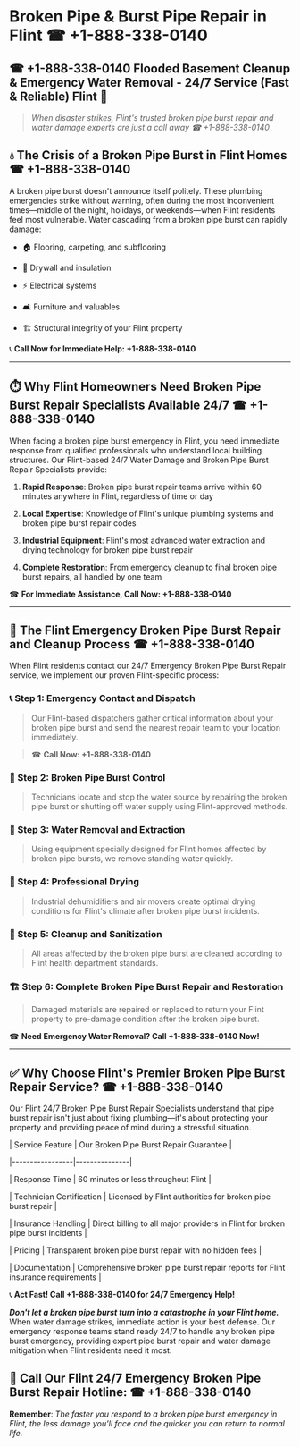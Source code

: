 # Broken Pipe & Burst Pipe Repair in Flint ☎ +1-888-338-0140  
## ☎ +1-888-338-0140 Flooded Basement Cleanup & Emergency Water Removal - 24/7 Service (Fast & Reliable) Flint 🚨  

> *When disaster strikes, Flint's trusted broken pipe burst repair and water damage experts are just a call away ☎ +1-888-338-0140*  

## 💧 The Crisis of a Broken Pipe Burst in Flint Homes ☎ +1-888-338-0140  

A broken pipe burst doesn't announce itself politely. These plumbing emergencies strike without warning, often during the most inconvenient times—middle of the night, holidays, or weekends—when Flint residents feel most vulnerable. Water cascading from a broken pipe burst can rapidly damage:  

* 🏠 Flooring, carpeting, and subflooring  
* 🧱 Drywall and insulation  
* ⚡ Electrical systems  
* 🛋️ Furniture and valuables  
* 🏗️ Structural integrity of your Flint property  

📞 **Call Now for Immediate Help: +1-888-338-0140**  

---  

## ⏱️ Why Flint Homeowners Need Broken Pipe Burst Repair Specialists Available 24/7 ☎ +1-888-338-0140  

When facing a broken pipe burst emergency in Flint, you need immediate response from qualified professionals who understand local building structures. Our Flint-based 24/7 Water Damage and Broken Pipe Burst Repair Specialists provide:  

1. **Rapid Response**: Broken pipe burst repair teams arrive within 60 minutes anywhere in Flint, regardless of time or day  
2. **Local Expertise**: Knowledge of Flint's unique plumbing systems and broken pipe burst repair codes  
3. **Industrial Equipment**: Flint's most advanced water extraction and drying technology for broken pipe burst repair  
4. **Complete Restoration**: From emergency cleanup to final broken pipe burst repairs, all handled by one team  

☎ **For Immediate Assistance, Call Now: +1-888-338-0140**  

---  

## 🔧 The Flint Emergency Broken Pipe Burst Repair and Cleanup Process ☎ +1-888-338-0140  

When Flint residents contact our 24/7 Emergency Broken Pipe Burst Repair service, we implement our proven Flint-specific process:  

### 📞 Step 1: Emergency Contact and Dispatch  
> Our Flint-based dispatchers gather critical information about your broken pipe burst and send the nearest repair team to your location immediately.  
> ☎ **Call Now: +1-888-338-0140**  

### 🚿 Step 2: Broken Pipe Burst Control  
> Technicians locate and stop the water source by repairing the broken pipe burst or shutting off water supply using Flint-approved methods.  

### 🌊 Step 3: Water Removal and Extraction  
> Using equipment specially designed for Flint homes affected by broken pipe bursts, we remove standing water quickly.  

### 💨 Step 4: Professional Drying  
> Industrial dehumidifiers and air movers create optimal drying conditions for Flint's climate after broken pipe burst incidents.  

### 🧼 Step 5: Cleanup and Sanitization  
> All areas affected by the broken pipe burst are cleaned according to Flint health department standards.  

### 🏗️ Step 6: Complete Broken Pipe Burst Repair and Restoration  
> Damaged materials are repaired or replaced to return your Flint property to pre-damage condition after the broken pipe burst.  

☎ **Need Emergency Water Removal? Call +1-888-338-0140 Now!**  

---  

## ✅ Why Choose Flint's Premier Broken Pipe Burst Repair Service? ☎ +1-888-338-0140  

Our Flint 24/7 Broken Pipe Burst Repair Specialists understand that pipe burst repair isn't just about fixing plumbing—it's about protecting your property and providing peace of mind during a stressful situation.  

| Service Feature | Our Broken Pipe Burst Repair Guarantee |  
|-----------------|---------------|  
| Response Time | 60 minutes or less throughout Flint |  
| Technician Certification | Licensed by Flint authorities for broken pipe burst repair |  
| Insurance Handling | Direct billing to all major providers in Flint for broken pipe burst incidents |  
| Pricing | Transparent broken pipe burst repair with no hidden fees |  
| Documentation | Comprehensive broken pipe burst repair reports for Flint insurance requirements |  

📞 **Act Fast! Call +1-888-338-0140 for 24/7 Emergency Help!**  

***Don't let a broken pipe burst turn into a catastrophe in your Flint home.*** When water damage strikes, immediate action is your best defense. Our emergency response teams stand ready 24/7 to handle any broken pipe burst emergency, providing expert pipe burst repair and water damage mitigation when Flint residents need it most.  

## 📱 Call Our Flint 24/7 Emergency Broken Pipe Burst Repair Hotline: ☎ +1-888-338-0140  

**Remember**: *The faster you respond to a broken pipe burst emergency in Flint, the less damage you'll face and the quicker you can return to normal life.*